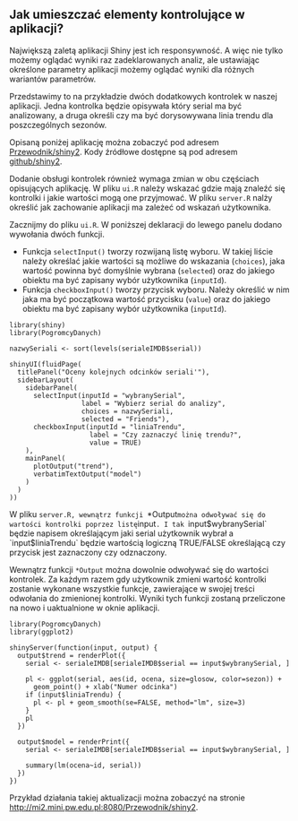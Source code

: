 ## Jak umieszczać elementy kontrolujące w aplikacji?

Największą zaletą aplikacji Shiny jest ich responsywność. A więc nie tylko możemy oglądać wyniki raz zadeklarowanych analiz, ale ustawiając określone parametry aplikacji możemy oglądać wyniki dla różnych wariantów parametrów.

Przedstawimy to na przykładzie dwóch dodatkowych kontrolek w naszej aplikacji. 
Jedna kontrolka będzie opisywała który serial ma być analizowany, a druga określi czy ma być dorysowywana linia trendu dla poszczególnych sezonów.

Opisaną poniżej aplikację można zobaczyć pod adresem [Przewodnik/shiny2](http://mi2.mini.pw.edu.pl:8080/Przewodnik/shiny2). Kody źródłowe dostępne są pod adresem [github/shiny2](https://github.com/pbiecek/Przewodnik/tree/master/Programowanie/shiny/shiny2/).


Dodanie obsługi kontrolek również wymaga zmian w obu częściach opisujących aplikację. W pliku `ui.R` należy wskazać gdzie mają znaleźć się kontrolki i jakie wartości mogą one przyjmować. W pliku `server.R` nalży określić jak zachowanie aplikacji ma zależeć od wskazań użytkownika.


Zacznijmy do pliku `ui.R`. W poniższej deklaracji do lewego panelu dodano wywołania dwóch funkcji. 

* Funkcja `selectInput()` tworzy rozwijaną listę wyboru. W takiej liście należy określać jakie wartości są możliwe do wskazania (`choices`), jaka wartość powinna być domyślnie wybrana (`selected`) oraz do jakiego obiektu ma być zapisany wybór użytkownika (`inputId`).
* Funkcja `checkboxInput()` tworzy przycisk wyboru. Należy określić w nim jaka ma być początkowa wartość przycisku (`value`) oraz do jakiego obiektu ma być zapisany wybór użytkownika (`inputId`).

```
library(shiny)
library(PogromcyDanych)

nazwySeriali <- sort(levels(serialeIMDB$serial))

shinyUI(fluidPage(
  titlePanel("Oceny kolejnych odcinków seriali'"),
  sidebarLayout(
    sidebarPanel(
      selectInput(inputId = "wybranySerial", 
                  label = "Wybierz serial do analizy",
                  choices = nazwySeriali,
                  selected = "Friends"),
      checkboxInput(inputId = "liniaTrendu",
                    label = "Czy zaznaczyć linię trendu?",
                    value = TRUE)
    ),
    mainPanel(
      plotOutput("trend"),
      verbatimTextOutput("model")
    )
  )
))
```

W pliku `server.R, wewnątrz funkcji `*Output` można odwoływać się do wartości kontrolki poprzez listę `input`. I tak `input$wybranySerial` będzie napisem określającym jaki serial użytkownik wybrał a `input$liniaTrendu` będzie wartością logiczną TRUE/FALSE określającą czy przycisk jest zaznaczony czy odznaczony.

Wewnątrz funkcji `*Output` można dowolnie odwoływać się do wartości kontrolek. Za każdym razem gdy użytkownik zmieni wartość kontrolki zostanie wykonane wszystkie funkcje, zawierające w swojej treści odwołania do zmienionej kontrolki. Wyniki tych funkcji zostaną przeliczone na nowo i uaktualnione w oknie aplikacji.

```
library(PogromcyDanych)
library(ggplot2)

shinyServer(function(input, output) {
  output$trend = renderPlot({
    serial <- serialeIMDB[serialeIMDB$serial == input$wybranySerial, ]
    
    pl <- ggplot(serial, aes(id, ocena, size=glosow, color=sezon)) +
      geom_point() + xlab("Numer odcinka")
    if (input$liniaTrendu) {
      pl <- pl + geom_smooth(se=FALSE, method="lm", size=3)
    }
    pl
  })
  
  output$model = renderPrint({
    serial <- serialeIMDB[serialeIMDB$serial == input$wybranySerial, ]
    
    summary(lm(ocena~id, serial))
  })
})
```

Przykład działania takiej aktualizacji można zobaczyć na stronie http://mi2.mini.pw.edu.pl:8080/Przewodnik/shiny2.

